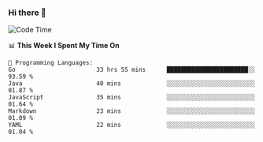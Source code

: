 ### Hi there 👋

<!--
**CrazyCollin/crazycollin** is a ✨ _special_ ✨ repository because its `README.md` (this file) appears on your GitHub profile.

Here are some ideas to get you started:

- 🔭 I’m currently working on ...
- 🌱 I’m currently learning ...
- 👯 I’m looking to collaborate on ...
- 🤔 I’m looking for help with ...
- 💬 Ask me about ...
- 📫 How to reach me: ...
- 😄 Pronouns: ...
- ⚡ Fun fact: ...
-->

<!--START_SECTION:waka-->
![Code Time](http://img.shields.io/badge/Code%20Time-930%20hrs%2036%20mins-blue)

📊 **This Week I Spent My Time On** 

```text
💬 Programming Languages: 
Go                       33 hrs 55 mins      ███████████████████████░░   93.59 % 
Java                     40 mins             ░░░░░░░░░░░░░░░░░░░░░░░░░   01.87 % 
JavaScript               35 mins             ░░░░░░░░░░░░░░░░░░░░░░░░░   01.64 % 
Markdown                 23 mins             ░░░░░░░░░░░░░░░░░░░░░░░░░   01.09 % 
YAML                     22 mins             ░░░░░░░░░░░░░░░░░░░░░░░░░   01.04 % 
```


<!--END_SECTION:waka-->
